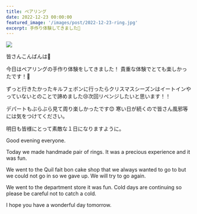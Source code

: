 ```yaml
---
title: ペアリング
date: 2022-12-23 00:00:00
featured_image: '/images/post/2022-12-23-ring.jpg'
excerpt: 手作り体験してきました💍
---
```


![](https://yutarochan.github.io/yurumina/images/post/2022-12-23-ring.jpg)

皆さんこんばんは🌙

今日はペアリングの手作り体験をしてきました！
貴重な体験でとても楽しかったです！💖

ずっと行きたかったキルフェボンに行ったらクリスマスシーズンはイートインやっていないとのことで諦めました😢次回リベンジしたいと思います！！

デパートもぶらぶら見て周り楽しかったです😊
寒い日が続くので皆さん風邪等には気をつけてください。

明日も皆様にとって素敵な１日になりますように。

Good evening everyone.

Today we made handmade pair of rings.
It was a precious experience and it was fun.

We went to the Quil fait bon cake shop that we always wanted to go to but we could not go in so we gave up.
We will try to go again.

We went to the department store it was fun.
Cold days are continuing so please be careful not to catch a cold.

I hope you have a wonderful day tomorrow.
